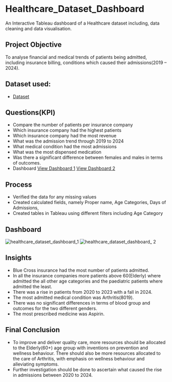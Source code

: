 # Healthcare_Dataset_Dashboard
An Interactive Tableau dashboard of a Healthcare dataset including, data cleaning and data visualisation.
## Project Objective
To analyse financial and medical trends of patients being admitted, including insurance billing, conditions which caused their admissions(2019 – 2024).
## Dataset used:
- <a href="https://github.com/FelixTMuseka/Healthcare_Dataset_Dashboard/blob/main/healthcare_dataset.csv">Dataset</a>
## Questions(KPI)
- Compare the number of patients per insurance company
- Which insurance company had the highest patients
- Which insurance company had the most revenue
- What was the admission trend through 2019 to 2024
- What medical condition had the most admissions
- What was the most dispensed medication
- Was there a significant difference between females and males in terms of outcomes.
- Dashboard
<a href="https://github.com/FelixTMuseka/Healthcare_Dataset_Dashboard/blob/main/healthcare_dataset_dashboard_1.png">View Dashboard 1</a>
<a href="https://github.com/FelixTMuseka/Healthcare_Dataset_Dashboard/blob/main/healthcare_dataset_dashboard_%202.jpg">View Dashboard 2</a>
## Process
- Verified the data for any missing values
- Created calculated fields, namely Proper name, Age Categories, Days of Admissions, 
- Created tables in Tableau using different filters including Age Category
## Dashboard
![healthcare_dataset_dashboard_1](https://github.com/user-attachments/assets/1c1d81b1-a0c7-427e-8873-14360dff3b33)
![healthcare_dataset_dashboard_ 2](https://github.com/user-attachments/assets/323b3612-d0be-406c-ad04-1e0d10f69457)
## Insights
- Blue Cross insurance had the most number of patients admitted.
- In all the insurance companies more patients above 60(Elderly) where admitted the all other age categories and the paediatric patients where admitted the least.
- There was a rise in patients from 2020 to 2023 with a fall in 2024.
- The most admitted medical condition was Arthritis(8019).
- There was no significant differences in terms of blood group and outcomes for the two different genders.
- The most prescribed medicine was Aspirin.


## Final Conclusion
- To improve and deliver quality care, more resources should be allocated to the Elderly(60+) age group with inventions on prevention and wellness behaviour. There should also be more resources allocated to the care of Arthritis, with emphasis on wellness behaviour and alleviating symptoms.
- Further investigation should be done to ascertain what caused the rise in admissions between 2020 to 2024.
  
